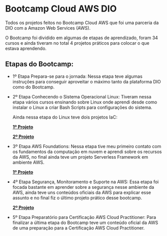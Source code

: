 # Bootcamp Cloud AWS DIO

Todos os projetos feitos no Bootcamp Cloud AWS que foi uma parceria da DIO com a Amazon Web Services (AWS).

O Bootcamp foi dividido em algumas de etapas de aprendizado, foram 34 cursos e ainda tiveram no total 4 projetos práticos para colocar o que estava aprendendo.

## Etapas do Bootcamp:

- 1º Etapa Prepara-se para o jornada:  Nessa etapa teve algumas instruções para conseguir aproveitar o máximo tanto da plataforma DIO como do Bootcamp.
- 2º Etapa Conhecendo o Sistema Operacional Linux: Tiveram nessa etapa vários cursos ensinando sobre Linux onde aprendi desde como instalar o Linux a criar Bash Scripts para configurações do sistema.

    Ainda nessa etapa do Linux teve dois projetos IaC:

    **[1º Projeto](https://github.com/JuanEnD/Bootcamp_Cloud_AWS_DIO/tree/main/Bootcamp_Linux_DIO_Projeto_1)**

    **[2º Projeto](https://github.com/JuanEnD/Bootcamp_Cloud_AWS_DIO/tree/main/Bootcamp_Linux_DIO_Projeto_2)**

- 3º Etapa AWS Foundations: Nessa etapa tive meu primeiro contato com os fundamentos da computação em nuvem e aprendi sobre os recursos da AWS, no final ainda teve um projeto Serverless Framework em ambiente AWS.

    **[1º Projeto](https://github.com/JuanEnD/Bootcamp_Cloud_AWS_DIO/tree/main/Bootcamp_Cloud_AWS_Projeto_1)**

- 4º Etapa Segurança, Monitoramento e Suporte na AWS: Essa etapa foi focada bastante em aprender sobre a segurança nesse ambiente da AWS, ainda teve uns conteúdos oficiais da AWS para explicar esse assunto e no final fiz o último projeto prático desse bootcamp.

    **[2º Projeto](https://github.com/JuanEnD/Bootcamp_Cloud_AWS_DIO/tree/main/Bootcamp_Cloud_AWS_Projeto_2)**

- 5º Etapa Preparatório para Certificação AWS Cloud Practitioner: Para finalizar a última etapa do Bootcamp teve um conteúdo oficial da AWS de uma preparação para a Certificação AWS Cloud Practitioner.

